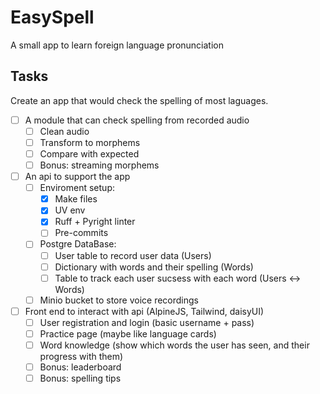 # EasySpell

A small app to learn foreign language pronunciation

## Tasks

Create an app that would check the spelling of most laguages.

- [ ] A module that can check spelling from recorded audio
  - [ ] Clean audio
  - [ ] Transform to morphems
  - [ ] Compare with expected
  - [ ] Bonus: streaming morphems
- [ ] An api to support the app
  - [ ] Enviroment setup:
    - [x] Make files
    - [x] UV env
    - [x] Ruff + Pyright linter
    - [ ] Pre-commits
  - [ ] Postgre DataBase:
    - [ ] User table to record user data (Users)
    - [ ] Dictionary with words and their spelling (Words)
    - [ ] Table to track each user sucsess with each word (Users <-> Words)
  - [ ] Minio bucket to store voice recordings
- [ ] Front end to interact with api (AlpineJS, Tailwind, daisyUI)
  - [ ] User registration and login (basic username + pass)
  - [ ] Practice page (maybe like language cards)
  - [ ] Word knowledge (show which words the user has seen, and their progress with them)
  - [ ] Bonus: leaderboard
  - [ ] Bonus: spelling tips
